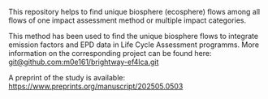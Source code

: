 This repository helps to find unique biosphere (ecosphere) flows among all flows of one impact assessment method or multiple impact categories.

This method has been used to find the unique biosphere flows to integrate emission factors and EPD data in Life Cycle Assessment programms.
More information on the corresponding project can be found here: [git@github.com:m0e161/brightway-ef4lca.git](https://github.com/m0e161/brightway-ef4lca.git)

A preprint of the study is available: https://www.preprints.org/manuscript/202505.0503
